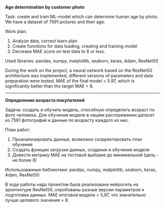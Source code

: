 **Age determination by customer photo**

Task: create and train ML-model which can determine human age by photo.
We have a dataset of 7591 pictures and their age.

Work plan:
1. Analyze data, correct learn plan
2. Create functions for data loading, creating and training model
3. Decrease MAE score on test data to 8 or less.

Used libraries: pandas, numpy, matplotlib, seaborn, keras, Adam, ResNet50

During the work on the project, a neural network based on the ResNet50 architecture was implemented, different versions of parameters and data preparation were tested. MAE of the final model = 5.97, which is significantly better than the target MAE = 8.

___
**Определение возраста покупателей**

Задача: создать и обучить модель, способную определить возраст по фото человека.
Для обучения модели в нашем распоряжении датасет из 7591 фотографий и данные по возрасту каждого из них.

План работ:
1. Проанализировать данные, возможно скорректировать план обучения
2. Создать функции загрузки данных, создания и обучения модели
3. Довести метрику МАЕ на тестовой выборке до минимальной (цель - не более 8)

Использованные библиотеки: pandas, numpy, matplotlib, seaborn, keras, Adam, ResNet50

В ходе работы надо проектом была реализована нейросеть на архитектуре ResNet50, опробованы разные версии параметров и подготовки данных. МАЕ итоговой модели = 5,97, что значительно лучше целевого значения = 8.
